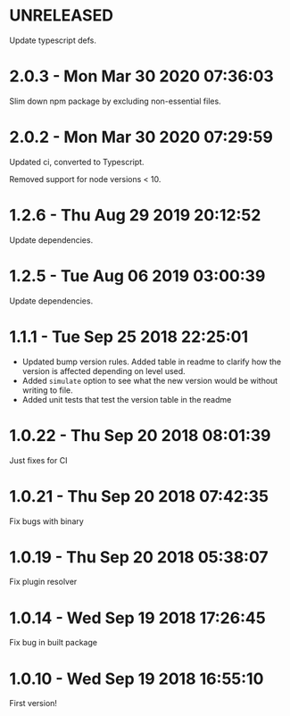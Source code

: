 # UNRELEASED

Update typescript defs.

# 2.0.3 - Mon Mar 30 2020 07:36:03

Slim down npm package by excluding non-essential files.

# 2.0.2 - Mon Mar 30 2020 07:29:59

Updated ci, converted to Typescript.

Removed support for node versions < 10.

# 1.2.6 - Thu Aug 29 2019 20:12:52

Update dependencies.

# 1.2.5 - Tue Aug 06 2019 03:00:39

Update dependencies.

# 1.1.1 - Tue Sep 25 2018 22:25:01

- Updated bump version rules. Added table in readme to clarify how the version is affected depending on level used.
- Added `simulate` option to see what the new version would be without writing to file.
- Added unit tests that test the version table in the readme

# 1.0.22 - Thu Sep 20 2018 08:01:39

Just fixes for CI

# 1.0.21 - Thu Sep 20 2018 07:42:35

Fix bugs with binary

# 1.0.19 - Thu Sep 20 2018 05:38:07

Fix plugin resolver

# 1.0.14 - Wed Sep 19 2018 17:26:45

Fix bug in built package

# 1.0.10 - Wed Sep 19 2018 16:55:10

First version!


